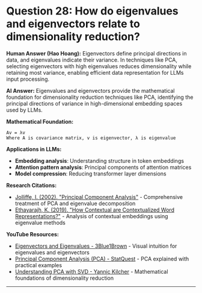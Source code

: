# Question 28: How do eigenvalues and eigenvectors relate to dimensionality reduction?

**Human Answer (Hao Hoang):**
Eigenvectors define principal directions in data, and eigenvalues indicate their variance. In techniques like PCA, selecting eigenvectors with high eigenvalues reduces dimensionality while retaining most variance, enabling efficient data representation for LLMs input processing.

**AI Answer:**
Eigenvalues and eigenvectors provide the mathematical foundation for dimensionality reduction techniques like PCA, identifying the principal directions of variance in high-dimensional embedding spaces used by LLMs.

**Mathematical Foundation:**
```
Av = λv
Where A is covariance matrix, v is eigenvector, λ is eigenvalue
```

**Applications in LLMs:**
- **Embedding analysis**: Understanding structure in token embeddings
- **Attention pattern analysis**: Principal components of attention matrices
- **Model compression**: Reducing transformer layer dimensions

**Research Citations:**
- [Jolliffe, I. (2002). "Principal Component Analysis"](https://link.springer.com/book/10.1007/b98835) - Comprehensive treatment of PCA and eigenvalue decomposition
- [Ethayarajh, K. (2019). "How Contextual are Contextualized Word Representations?"](https://arxiv.org/abs/1909.00512) - Analysis of contextual embeddings using eigenvalue methods

**YouTube Resources:**
- [Eigenvectors and Eigenvalues - 3Blue1Brown](https://www.youtube.com/watch?v=PFDu9oVAE-g) - Visual intuition for eigenvalues and eigenvectors
- [Principal Component Analysis (PCA) - StatQuest](https://www.youtube.com/watch?v=FgakZw6K1QQ) - PCA explained with practical examples
- [Understanding PCA with SVD - Yannic Kilcher](https://www.youtube.com/watch?v=gXbThCXjZFM) - Mathematical foundations of dimensionality reduction

---

